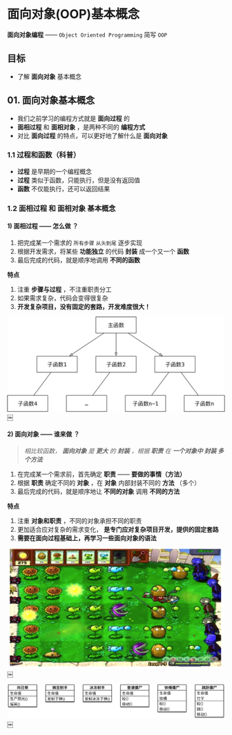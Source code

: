 # 面向对象(OOP)基本概念

**面向对象编程** —— `Object Oriented Programming` 简写 `OOP`

## 目标

* 了解 **面向对象** 基本概念

## 01\. 面向对象基本概念

* 我们之前学习的编程方式就是 **面向过程** 的
* **面相过程** 和 **面相对象** ，是两种不同的 **编程方式**
* 对比 **面向过程** 的特点，可以更好地了解什么是 **面向对象**

### 1.1 过程和函数（科普）

* **过程** 是早期的一个编程概念
* **过程** 类似于函数，只能执行，但是没有返回值
* **函数** 不仅能执行，还可以返回结果

### 1.2 面相过程 和 面相对象 基本概念

#### 1) **面相过程** —— **怎么做** ？

1. 把完成某一个需求的 `所有步骤` `从头到尾` 逐步实现
2. 根据开发需求，将某些 **功能独立** 的代码 **封装** 成一个又一个 **函数**
3. 最后完成的代码，就是顺序地调用 **不同的函数**

**特点**

1. 注重 **步骤与过程** ，不注重职责分工
2. 如果需求复杂，代码会变得很复杂
3. **开发复杂项目，没有固定的套路，开发难度很大！**

![](images/01/001_%E9%9D%A2%E5%90%91%E8%BF%87%E7%A8%8B.png) ￼

#### 2) **面向对象** —— **谁来做** ？

> *相比较函数， **面向对象** 是 **更大** 的 **封装** ，根据 **职责** 在 **一个对象中 封装 多个方法***

1. 在完成某一个需求前，首先确定 **职责** —— **要做的事情（方法）**
2. 根据 **职责** 确定不同的 **对象** ，在 **对象** 内部封装不同的 **方法** （多个）
3. 最后完成的代码，就是顺序地让 **不同的对象** 调用 **不同的方法**

**特点**

1. 注重 **对象和职责** ，不同的对象承担不同的职责
2. 更加适合应对复杂的需求变化， **是专门应对复杂项目开发，提供的固定套路**
3. **需要在面向过程基础上，再学习一些面向对象的语法**

![](images/01/001_%E6%A4%8D%E7%89%A9%E5%A4%A7%E6%88%98%E5%83%B5%E5%B0%B8.png) ￼

![](images/01/001_%E6%A4%8D%E7%89%A9%E5%A4%A7%E6%88%98%E5%83%B5%E5%B0%B8%E7%B1%BB%E5%9B%BE.png)￼